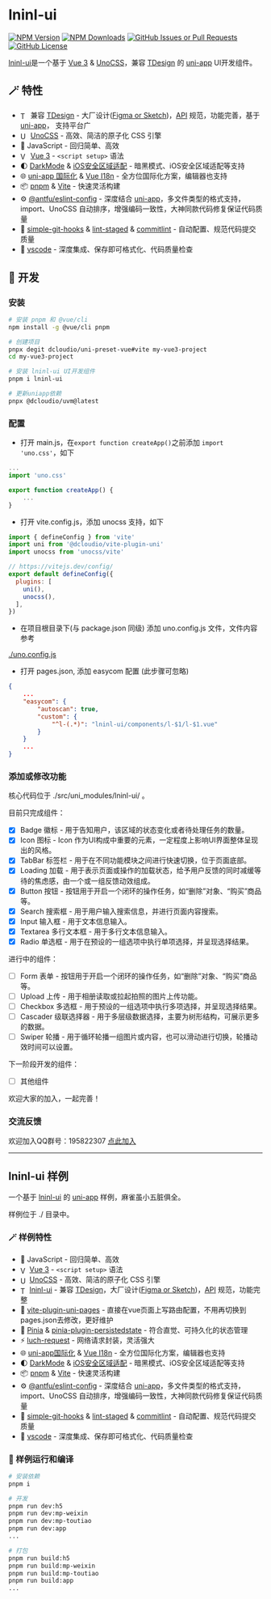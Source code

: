 # lninl-ui

[![NPM Version](https://img.shields.io/npm/v/lninl-ui)](https://www.npmjs.com/package/lninl-ui)
[![NPM Downloads](https://img.shields.io/npm/dw/lninl-ui)](https://github.com/lninl-com/lninl-ui)
[![GitHub Issues or Pull Requests](https://img.shields.io/github/issues/lninl-com/lninl-ui)](https://github.com/lninl-com/lninl-ui/issues)
[![GitHub License](https://img.shields.io/github/license/lninl-com/lninl-ui)](https://github.com/lninl-com/lninl-ui/blob/main/LICENSE)

[lninl-ui](https://github.com/lninl-com/lninl-ui)是一个基于 [Vue 3](https://cn.vuejs.org/guide/introduction) & [UnoCSS](https://unocss.dev/guide/)，兼容 [TDesign](https://tdesign.tencent.com/mobile-vue/getting-started) 的 [uni-app](https://uniapp.dcloud.net.cn/) UI开发组件。

## 🪄 特性

- <img src="https://static.tdesign.tencent.com/favicon.ico" alt="TDesign logo" width="16" align="center" /> 兼容 [TDesign](https://tdesign.tencent.com/mobile-vue/getting-started) - 大厂设计([Figma or Sketch](https://tdesign.tencent.com/source?tab=mobile))，[API](https://tdesign.tencent.com/mobile-vue/getting-started) 规范，功能完善，基于 [uni-app](https://uniapp.dcloud.net.cn/)， 支持平台广
- <img src="https://unocss.dev/logo.svg" alt="UnoCSS logo" width="16" align="center" /> [UnoCSS](https://unocss.dev/guide/) - 高效、简洁的原子化 CSS 引擎
- 🧩 JavaScript - 回归简单、高效
- <img src="https://vuejs.org/logo.svg" alt="Vue logo" width="16" align="center" /> [Vue 3](https://cn.vuejs.org/guide/introduction) - `<script setup>` 语法
- 🌓 [DarkMode](https://uniapp.dcloud.net.cn/tutorial/darkmode.html) & [iOS安全区域适配](https://uniapp.dcloud.net.cn/tutorial/darkmode.html#ios-%E5%AE%89%E5%85%A8%E5%8C%BA%E5%9F%9F%E9%80%82%E9%85%8D) - 暗黑模式、iOS安全区域适配等支持
- 🌐 [uni-app 国际化](https://uniapp.dcloud.net.cn/tutorial/i18n.html) & [Vue I18n](https://vue-i18n.intlify.dev/guide/) - 全方位国际化方案，编辑器也支持
- 📦 [pnpm](https://pnpm.io/zh/) & [Vite](https://github.com/vitejs/vite) - 快速灵活构建
- ⚙️ [@antfu/eslint-config](https://github.com/antfu/eslint-config) - 深度结合 [uni-app](https://uniapp.dcloud.net.cn/)，多文件类型的格式支持，import、UnoCSS 自动排序，增强编码一致性，大神同款代码修复保证代码质量
- 🌱 [simple-git-hooks](https://github.com/toplenboren/simple-git-hooks) & [lint-staged](https://github.com/lint-staged/lint-staged) & [commitlint](https://commitlint.js.org/) - 自动配置、规范代码提交质量
- 🏅 [vscode](https://code.visualstudio.com/) - 深度集成、保存即可格式化、代码质量检查

## 🔨 开发

### 安装

```bash copy
# 安装 pnpm 和 @vue/cli
npm install -g @vue/cli pnpm

# 创建项目
pnpx degit dcloudio/uni-preset-vue#vite my-vue3-project
cd my-vue3-project

# 安装 lninl-ui UI开发组件
pnpm i lninl-ui

# 更新uniapp依赖
pnpx @dcloudio/uvm@latest
```

### 配置

- 打开 main.js，在`export function createApp()`之前添加 `import 'uno.css'`，如下

```js copy
...
import 'uno.css'

export function createApp() {
    ...
}
```

- 打开 vite.config.js，添加 unocss 支持，如下

```js copy
import { defineConfig } from 'vite'
import uni from '@dcloudio/vite-plugin-uni'
import unocss from 'unocss/vite'

// https://vitejs.dev/config/
export default defineConfig({
  plugins: [
    uni(),
    unocss(),
  ],
})
```

- 在项目根目录下(与 package.json 同级) 添加 uno.config.js 文件，文件内容参考

[./uno.config.js](./uno.config.js)

- 打开 pages.json, 添加 easycom 配置 (此步骤可忽略)

```json copy
{
    ...
    "easycom": {
        "autoscan": true,
        "custom": {
            "^l-(.*)": "lninl-ui/components/l-$1/l-$1.vue"
        }
    }
    ...
}
```

### 添加或修改功能

核心代码位于 ./src/uni_modules/lninl-ui/ 。

目前只完成组件：

- [x] Badge 徽标 - 用于告知用户，该区域的状态变化或者待处理任务的数量。
- [x] Icon 图标 - Icon 作为UI构成中重要的元素，一定程度上影响UI界面整体呈现出的风格。
- [x] TabBar 标签栏 - 用于在不同功能模块之间进行快速切换，位于页面底部。
- [x] Loading 加载 - 用于表示页面或操作的加载状态，给予用户反馈的同时减缓等待的焦虑感，由一个或一组反馈动效组成。
- [x] Button 按钮 - 按钮用于开启一个闭环的操作任务，如“删除”对象、“购买”商品等。
- [x] Search 搜索框 - 用于用户输入搜索信息，并进行页面内容搜索。
- [x] Input 输入框 - 用于文本信息输入。
- [x] Textarea 多行文本框 - 用于多行文本信息输入。
- [x] Radio 单选框 - 用于在预设的一组选项中执行单项选择，并呈现选择结果。

进行中的组件：

- [ ] Form 表单 - 按钮用于开启一个闭环的操作任务，如“删除”对象、“购买”商品等。
- [ ] Upload 上传 - 用于相册读取或拉起拍照的图片上传功能。
- [ ] Checkbox 多选框 - 用于预设的一组选项中执行多项选择，并呈现选择结果。
- [ ] Cascader 级联选择器 - 用于多层级数据选择，主要为树形结构，可展示更多的数据。
- [ ] Swiper 轮播 - 用于循环轮播一组图片或内容，也可以滑动进行切换，轮播动效时间可以设置。

下一阶段开发的组件：

- [ ] 其他组件

欢迎大家的加入，一起完善！

### 交流反馈

欢迎加入QQ群号：195822307 [点此加入](https://qm.qq.com/q/THay2lOvcs)

---

## lninl-ui 样例

一个基于 [lninl-ui](https://github.com/lninl-com/lninl-ui) 的 [uni-app](https://uniapp.dcloud.net.cn/) 样例，麻雀虽小五脏俱全。

样例位于 ./ 目录中。

### 🪄 样例特性

- 🧩 JavaScript - 回归简单、高效
- <img src="https://vuejs.org/logo.svg" alt="Vue logo" width="14" align="center" /> [Vue 3](https://cn.vuejs.org/guide/introduction) - `<script setup>` 语法
- <img src="https://unocss.dev/logo.svg" alt="UnoCSS logo" width="14" align="center" /> [UnoCSS](https://unocss.dev/guide/) - 高效、简洁的原子化 CSS 引擎
- <img src="https://static.tdesign.tencent.com/favicon.ico" alt="TDesign logo" width="14" align="center" /> [lninl-ui](https://github.com/lninl-com/lninl-ui) - 兼容 [TDesign](https://tdesign.tencent.com/mobile-vue/getting-started)，大厂设计([Figma or Sketch](https://tdesign.tencent.com/source?tab=mobile))，[API](https://tdesign.tencent.com/mobile-vue/getting-started) 规范，功能完整
- 🍍 [vite-plugin-uni-pages](https://github.com/uni-helper/vite-plugin-uni-pages) - 直接在vue页面上写路由配置，不用再切换到pages.json去修改，更好维护
- 🍍 [Pinia](https://pinia.vuejs.org/zh/) & [pinia-plugin-persistedstate](https://prazdevs.github.io/pinia-plugin-persistedstate/zh/guide/) - 符合直觉、可持久化的状态管理
- ⚡ [luch-request](https://www.quanzhan.co/luch-request/guide/3.x/#%E4%BB%8B%E7%BB%8D) - 网络请求封装，灵活强大
- 🌐 [uni-app国际化](https://uniapp.dcloud.net.cn/tutorial/i18n.html) & [Vue I18n](https://vue-i18n.intlify.dev/guide/) - 全方位国际化方案，编辑器也支持
- 🌓 [DarkMode](https://uniapp.dcloud.net.cn/tutorial/darkmode.html) & [iOS安全区域适配](https://uniapp.dcloud.net.cn/tutorial/darkmode.html#ios-%E5%AE%89%E5%85%A8%E5%8C%BA%E5%9F%9F%E9%80%82%E9%85%8D) - 暗黑模式、iOS安全区域适配等支持
- 📦 [pnpm](https://pnpm.io/zh/) & [Vite](https://github.com/vitejs/vite) - 快速灵活构建
- ⚙️ [@antfu/eslint-config](https://github.com/antfu/eslint-config) - 深度结合 [uni-app](https://uniapp.dcloud.net.cn/)，多文件类型的格式支持，import、UnoCSS 自动排序，增强编码一致性，大神同款代码修复保证代码质量
- 🌱 [simple-git-hooks](https://github.com/toplenboren/simple-git-hooks) & [lint-staged](https://github.com/lint-staged/lint-staged) & [commitlint](https://commitlint.js.org/) - 自动配置、规范代码提交质量
- 🏅 [vscode](https://code.visualstudio.com/) - 深度集成、保存即可格式化、代码质量检查

### 🔨 样例运行和编译

```bash
# 安装依赖
pnpm i

# 开发
pnpm run dev:h5
pnpm run dev:mp-weixin
pnpm run dev:mp-toutiao
pnpm run dev:app
...

# 打包
pnpm run build:h5
pnpm run build:mp-weixin
pnpm run build:mp-toutiao
pnpm run build:app
...
```
